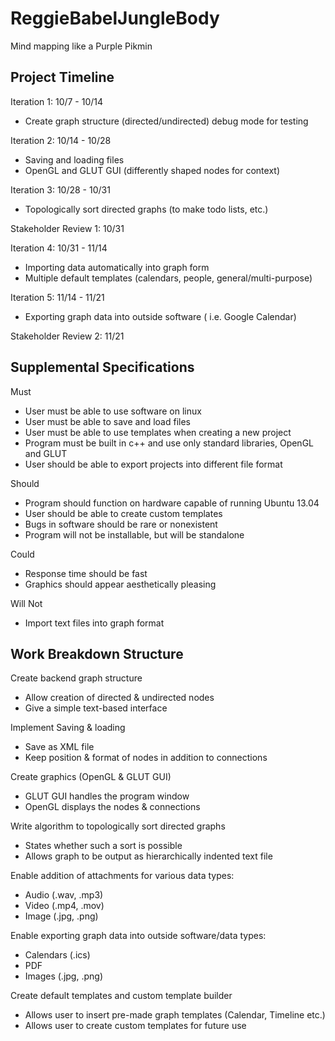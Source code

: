 ReggieBabelJungleBody
=====================

Mind mapping like a Purple Pikmin

Project Timeline
----------------

Iteration 1: 10/7 - 10/14
- Create graph structure (directed/undirected) debug mode for testing

Iteration 2: 10/14 - 10/28
- Saving and loading files
- OpenGL and GLUT GUI (differently shaped nodes for context)

Iteration 3: 10/28 - 10/31
- Topologically sort directed graphs (to make todo lists, etc.)

Stakeholder Review 1: 10/31

Iteration 4: 10/31 - 11/14
- Importing data automatically into graph form
- Multiple default templates (calendars, people, general/multi-purpose)

Iteration 5: 11/14 - 11/21
- Exporting graph data into outside software ( i.e. Google Calendar)

Stakeholder Review 2: 11/21


Supplemental Specifications
---------------------------

Must
- User must be able to use software on linux
- User must be able to save and load files
- User must be able to use templates when creating a new project
- Program must be built in c++ and use only standard libraries, OpenGL and GLUT
- User should be able to export projects into different file format

Should
- Program should function on hardware capable of running Ubuntu 13.04
- User should be able to create custom templates
- Bugs in software should be rare or nonexistent
- Program will not be installable, but will be standalone

Could
- Response time should be fast
- Graphics should appear aesthetically pleasing

Will Not
- Import text files into graph format


Work Breakdown Structure
------------------------
Create backend graph structure
- Allow creation of directed & undirected nodes
- Give a simple text-based interface

Implement Saving & loading
- Save as XML file
- Keep position & format of nodes in addition to connections

Create  graphics (OpenGL & GLUT GUI)
- GLUT GUI handles the program window
- OpenGL displays the nodes & connections

Write algorithm to topologically sort directed graphs
- States whether such a sort is possible
- Allows graph to be output as hierarchically indented text file

Enable addition of attachments for various data types:
- Audio (.wav, .mp3)
- Video (.mp4, .mov)
- Image (.jpg, .png)

Enable exporting graph data into outside software/data types:
- Calendars (.ics)
- PDF
- Images (.jpg, .png)

Create default templates and custom template builder
- Allows user to insert pre-made graph templates (Calendar, Timeline etc.)
- Allows user to create custom templates for future use

